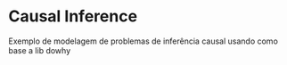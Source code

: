 # Causal Inference

Exemplo de modelagem de problemas de inferência causal usando como base a lib dowhy
